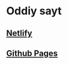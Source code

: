 # Oddiy sayt

## [Netlify](https://katta-sayt.netlify.app/)

## [Github Pages](https://qurbonsaid.github.io/katta-sayt/)
